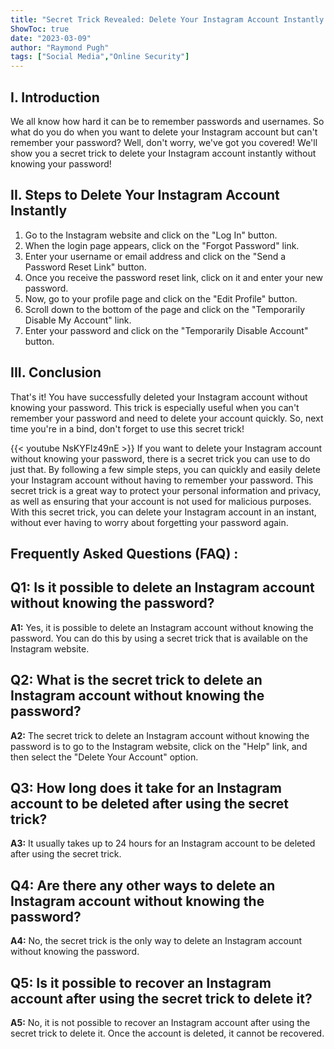 ```yaml
---
title: "Secret Trick Revealed: Delete Your Instagram Account Instantly Without Knowing Your Password!"
ShowToc: true 
date: "2023-03-09"
author: "Raymond Pugh" 
tags: ["Social Media","Online Security"]
---
```

## I. Introduction 
We all know how hard it can be to remember passwords and usernames. So what do you do when you want to delete your Instagram account but can't remember your password? Well, don't worry, we've got you covered! We'll show you a secret trick to delete your Instagram account instantly without knowing your password! 

## II. Steps to Delete Your Instagram Account Instantly
1. Go to the Instagram website and click on the "Log In" button.
2. When the login page appears, click on the "Forgot Password" link.
3. Enter your username or email address and click on the "Send a Password Reset Link" button.
4. Once you receive the password reset link, click on it and enter your new password.
5. Now, go to your profile page and click on the "Edit Profile" button.
6. Scroll down to the bottom of the page and click on the "Temporarily Disable My Account" link.
7. Enter your password and click on the "Temporarily Disable Account" button.

## III. Conclusion
That's it! You have successfully deleted your Instagram account without knowing your password. This trick is especially useful when you can't remember your password and need to delete your account quickly. So, next time you're in a bind, don't forget to use this secret trick!

{{< youtube NsKYFlz49nE >}} 
If you want to delete your Instagram account without knowing your password, there is a secret trick you can use to do just that. By following a few simple steps, you can quickly and easily delete your Instagram account without having to remember your password. This secret trick is a great way to protect your personal information and privacy, as well as ensuring that your account is not used for malicious purposes. With this secret trick, you can delete your Instagram account in an instant, without ever having to worry about forgetting your password again.

## Frequently Asked Questions (FAQ) :
## Q1: Is it possible to delete an Instagram account without knowing the password?

**A1:** Yes, it is possible to delete an Instagram account without knowing the password. You can do this by using a secret trick that is available on the Instagram website.

## Q2: What is the secret trick to delete an Instagram account without knowing the password?

**A2:** The secret trick to delete an Instagram account without knowing the password is to go to the Instagram website, click on the "Help" link, and then select the "Delete Your Account" option.

## Q3: How long does it take for an Instagram account to be deleted after using the secret trick?

**A3:** It usually takes up to 24 hours for an Instagram account to be deleted after using the secret trick.

## Q4: Are there any other ways to delete an Instagram account without knowing the password?

**A4:** No, the secret trick is the only way to delete an Instagram account without knowing the password.

## Q5: Is it possible to recover an Instagram account after using the secret trick to delete it?

**A5:** No, it is not possible to recover an Instagram account after using the secret trick to delete it. Once the account is deleted, it cannot be recovered.


